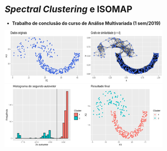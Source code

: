 # *Spectral Clustering* e ISOMAP
* **Trabalho de conclusão do curso de Análise Multivariada (1 sem/2019)**

<img src="Files/horse.png" width="968" height="168" />
<img src="Files/final.png" width="968" height="200" />